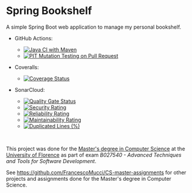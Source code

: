 # Spring Bookshelf

A simple Spring Boot web application to manage my personal bookshelf.

- GitHub Actions:
  - [![Java CI with Maven](https://github.com/FrancescoMucci/spring-bookshelf/actions/workflows/maven.yml/badge.svg)](https://github.com/FrancescoMucci/spring-bookshelf/actions/workflows/maven.yml)
  - [![PIT Mutation Testing on Pull Request](https://github.com/FrancescoMucci/spring-bookshelf/actions/workflows/pitest.yml/badge.svg)](https://github.com/FrancescoMucci/spring-bookshelf/actions/workflows/pitest.yml)
  
- Coveralls:
  - [![Coverage Status](https://coveralls.io/repos/github/FrancescoMucci/spring-bookshelf/badge.svg)](https://coveralls.io/github/FrancescoMucci/spring-bookshelf)
  
- SonarCloud:
  - [![Quality Gate Status](https://sonarcloud.io/api/project_badges/measure?project=FrancescoMucci_spring-bookshelf&metric=alert_status)](https://sonarcloud.io/dashboard?id=FrancescoMucci_spring-bookshelf)
  - [![Security Rating](https://sonarcloud.io/api/project_badges/measure?project=FrancescoMucci_spring-bookshelf&metric=security_rating)](https://sonarcloud.io/dashboard?id=FrancescoMucci_spring-bookshelf)
  - [![Reliability Rating](https://sonarcloud.io/api/project_badges/measure?project=FrancescoMucci_spring-bookshelf&metric=reliability_rating)](https://sonarcloud.io/dashboard?id=FrancescoMucci_spring-bookshelf)
  - [![Maintainability Rating](https://sonarcloud.io/api/project_badges/measure?project=FrancescoMucci_spring-bookshelf&metric=sqale_rating)](https://sonarcloud.io/dashboard?id=FrancescoMucci_spring-bookshelf)
  - [![Duplicated Lines (%)](https://sonarcloud.io/api/project_badges/measure?project=FrancescoMucci_spring-bookshelf&metric=duplicated_lines_density)](https://sonarcloud.io/dashboard?id=FrancescoMucci_spring-bookshelf)


<br />

This project was done for the [Master's degree in Computer Science](https://www.informaticamagistrale.unifi.it/) at the [University of Florence](https://www.unifi.it/) as part of exam *B027540 - Advanced Techniques and Tools for Software Development*.

See https://github.com/FrancescoMucci/CS-master-assignments for other projects and assignments done for the Master's degree in Computer Science.

